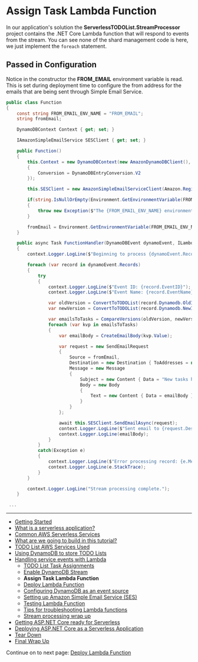 # Assign Task Lambda Function

In our application's solution the **ServerlessTODOList.StreamProcessor** project contains the .NET Core Lambda function that will respond to events from the stream.
You can see none of the shard management code is here, we just implement the `foreach` statement.

## Passed in Configuration
Notice in the constructor the **FROM_EMAIL** environment variable is read. This is set during deployment time
to configure the from address for the emails that are being sent through Simple Email Service.

```csharp
public class Function
{
    const string FROM_EMAIL_ENV_NAME = "FROM_EMAIL";
    string fromEmail;

    DynamoDBContext Context { get; set; }

    IAmazonSimpleEmailService SESClient { get; set; }

    public Function()
    {
        this.Context = new DynamoDBContext(new AmazonDynamoDBClient(), new DynamoDBContextConfig
        {
            Conversion = DynamoDBEntryConversion.V2
        });

        this.SESClient = new AmazonSimpleEmailServiceClient(Amazon.RegionEndpoint.USEast1);

        if(string.IsNullOrEmpty(Environment.GetEnvironmentVariable(FROM_EMAIL_ENV_NAME)))
        {
            throw new Exception($"The {FROM_EMAIL_ENV_NAME} environment variable to the email address that will be the from address for the emails.");
        }

        fromEmail = Environment.GetEnvironmentVariable(FROM_EMAIL_ENV_NAME);
    }

    public async Task FunctionHandler(DynamoDBEvent dynamoEvent, ILambdaContext context)
    {
        context.Logger.LogLine($"Beginning to process {dynamoEvent.Records.Count} records...");

        foreach (var record in dynamoEvent.Records)
        {
            try
            {
                context.Logger.LogLine($"Event ID: {record.EventID}");
                context.Logger.LogLine($"Event Name: {record.EventName}");

                var oldVersion = ConvertToTODOList(record.Dynamodb.OldImage);
                var newVersion = ConvertToTODOList(record.Dynamodb.NewImage);

                var emailsToTasks = CompareVersions(oldVersion, newVersion);
                foreach (var kvp in emailsToTasks)
                {
                    var emailBody = CreateEmailBody(kvp.Value);

                    var request = new SendEmailRequest
                    {
                        Source = fromEmail,
                        Destination = new Destination { ToAddresses = new List<string> { kvp.Key } },
                        Message = new Message
                        {
                            Subject = new Content { Data = "New tasks have been assigned to you." },
                            Body = new Body
                            {
                                Text = new Content { Data = emailBody }
                            }
                        }
                    };

                    await this.SESClient.SendEmailAsync(request);
                    context.Logger.LogLine($"Sent email to {request.Destination.ToAddresses[0]} from {request.Source}");
                    context.Logger.LogLine(emailBody);
                }
            }
            catch(Exception e)
            {
                context.Logger.LogLine($"Error processing record: {e.Message}");
                context.Logger.LogLine(e.StackTrace);
            }
        }

        context.Logger.LogLine("Stream processing complete.");
    }

 ...

```

<!-- Generated Navigation -->
---

* [Getting Started](../GettingStarted.md)
* [What is a serverless application?](../WhatIsServerless.md)
* [Common AWS Serverless Services](../CommonServerlessServices.md)
* [What are we going to build in this tutorial?](../WhatAreWeBuilding.md)
* [TODO List AWS Services Used](../TODOListServices.md)
* [Using DynamoDB to store TODO Lists](../DynamoDBModule/WhatIsDynamoDB.md)
* [Handling service events with Lambda](../StreamProcessing/ServiceEvents.md)
  * [TODO List Task Assignments](../StreamProcessing/TODOTaskListAssignment.md)
  * [Enable DynamoDB Stream](../StreamProcessing/EnableDynamoDBStream.md)
  * **Assign Task Lambda Function**
  * [Deploy Lambda Function](../StreamProcessing/DeployLambdaFunction.md)
  * [Configuring DynamoDB as an event source](../StreamProcessing/ConfigureLambdaEventSource.md)
  * [Setting up Amazon Simple Email Service (SES)](../StreamProcessing/SettingUpSES.md)
  * [Testing Lambda Function](../StreamProcessing/TestingLambdaFunction.md)
  * [Tips for troubleshooting Lambda functions](../StreamProcessing/TroubleshootingLambda.md)
  * [Stream processing wrap up](../StreamProcessing/StreamProcessingWrapup.md)
* [Getting ASP.NET Core ready for Serverless](../ASP.NETCoreFrontend/TheFrontend.md)
* [Deploying ASP.NET Core as a Serverless Application](../DeployingFrontend/DeployingFrontend.md)
* [Tear Down](../TearDown.md)
* [Final Wrap Up](../FinalWrapup.md)

Continue on to next page: [Deploy Lambda Function](../StreamProcessing/DeployLambdaFunction.md)

